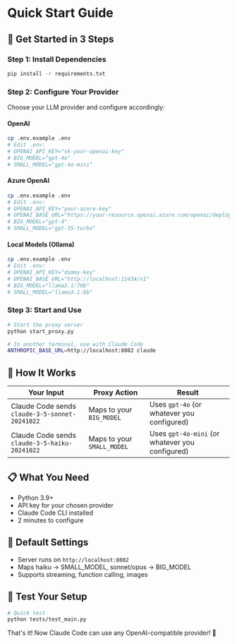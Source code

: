 # Quick Start Guide

## 🚀 Get Started in 3 Steps

### Step 1: Install Dependencies
```bash
pip install -r requirements.txt
```

### Step 2: Configure Your Provider

Choose your LLM provider and configure accordingly:

#### OpenAI
```bash
cp .env.example .env
# Edit .env:
# OPENAI_API_KEY="sk-your-openai-key"
# BIG_MODEL="gpt-4o"
# SMALL_MODEL="gpt-4o-mini"
```

#### Azure OpenAI
```bash
cp .env.example .env
# Edit .env:
# OPENAI_API_KEY="your-azure-key"
# OPENAI_BASE_URL="https://your-resource.openai.azure.com/openai/deployments/your-deployment"
# BIG_MODEL="gpt-4"
# SMALL_MODEL="gpt-35-turbo"
```

#### Local Models (Ollama)
```bash
cp .env.example .env
# Edit .env:
# OPENAI_API_KEY="dummy-key"
# OPENAI_BASE_URL="http://localhost:11434/v1"
# BIG_MODEL="llama3.1:70b"
# SMALL_MODEL="llama3.1:8b"
```

### Step 3: Start and Use

```bash
# Start the proxy server
python start_proxy.py

# In another terminal, use with Claude Code
ANTHROPIC_BASE_URL=http://localhost:8082 claude
```

## 🎯 How It Works

| Your Input | Proxy Action | Result |
|-----------|--------------|--------|
| Claude Code sends `claude-3-5-sonnet-20241022` | Maps to your `BIG_MODEL` | Uses `gpt-4o` (or whatever you configured) |
| Claude Code sends `claude-3-5-haiku-20241022` | Maps to your `SMALL_MODEL` | Uses `gpt-4o-mini` (or whatever you configured) |

## 📋 What You Need

- Python 3.9+
- API key for your chosen provider
- Claude Code CLI installed
- 2 minutes to configure

## 🔧 Default Settings
- Server runs on `http://localhost:8082`
- Maps haiku → SMALL_MODEL, sonnet/opus → BIG_MODEL
- Supports streaming, function calling, images

## 🧪 Test Your Setup
```bash
# Quick test
python tests/test_main.py
```

That's it! Now Claude Code can use any OpenAI-compatible provider! 🎉